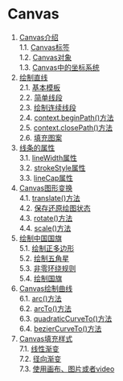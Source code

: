 # Canvas
1. [Canvas介绍](./Canvas介绍.md#canvas介绍)    
 1.1. [Canvas标签](./Canvas介绍.md#canvas标签)    
 1.2. [Canvas对象](./Canvas介绍.md#canvas对象)    
 1.3. [Canvas中的坐标系统](./Canvas介绍.md#canvas中的坐标系统)    
2. [绘制直线](./绘制直线.md#绘制直线)    
 2.1. [基本模板](./绘制直线.md#基本模板)    
 2.2. [简单线段](./绘制直线.md#简单线段)    
 2.3. [绘制连续线段](./绘制直线.md#绘制连续线段)    
 2.4. [context.beginPath()方法](./绘制直线.md#contextbeginpath方法)    
 2.5. [context.closePath()方法](./绘制直线.md#contextclosepath方法)    
 2.6. [填充图案](./绘制直线.md#填充图案)    
3. [线条的属性](./线条的属性.md#线条的属性)    
 3.1. [lineWidth属性](./线条的属性.md#linewidth属性)    
 3.2. [strokeStyle属性](./线条的属性.md#strokestyle属性)    
 3.3. [lineCap属性](./线条的属性.md#linecap属性)    
4. [Canvas图形变换](./Canvas图形变换.md#canvas图形变换)    
 4.1. [translate()方法](./Canvas图形变换.md#translate方法)    
 4.2. [保存还原绘图状态](./Canvas图形变换.md#保存还原绘图状态)    
 4.3. [rotate()方法](./Canvas图形变换.md#rotate方法)    
 4.4. [scale()方法](./Canvas图形变换.md#scale方法)    
5. [绘制中国国旗](./绘制中国国旗.md#绘制中国国旗)    
 5.1. [绘制正多边形](./绘制中国国旗.md#绘制正多边形)    
 5.2. [绘制五角星](./绘制中国国旗.md#绘制五角星)    
 5.3. [非零环绕规则](./绘制中国国旗.md#非零环绕规则)    
 5.4. [绘制国旗](./绘制中国国旗.md#绘制国旗)    
6. [Canvas绘制曲线](./Canvas绘制曲线.md#Canvas绘制曲线)    
 6.1. [arc()方法](./Canvas绘制曲线.md#arc方法)    
 6.2. [arcTo()方法](./Canvas绘制曲线.md#arcto方法)    
 6.3. [quadraticCurveTo()方法](./Canvas绘制曲线.md#quadraticcurveto方法)    
 6.4. [bezierCurveTo()方法](./Canvas绘制曲线.md#beziercurveto方法)    
7. [Canvas填充样式](./Canvas填充样式.md#canvas填充样式)    
 7.1. [线性渐变](./Canvas填充样式.md#线性渐变)    
 7.2. [径向渐变](./Canvas填充样式.md#径向渐变)    
 7.3. [使用画布、图片或者video](./Canvas填充样式.md#使用画布图片或者video)    
